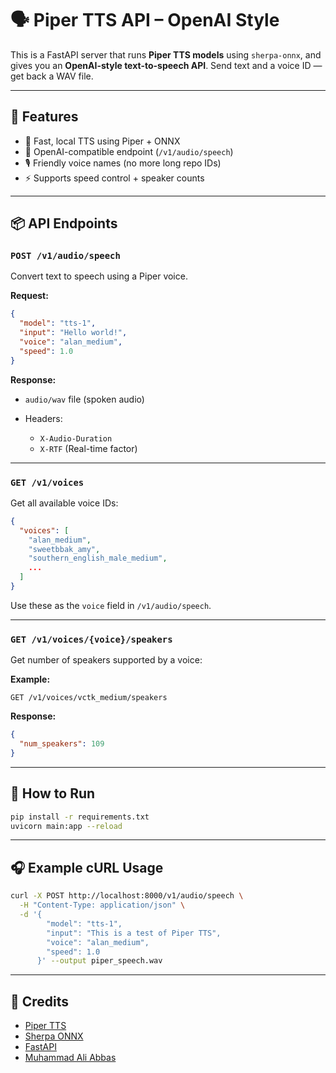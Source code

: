 # 🗣️ Piper TTS API – OpenAI Style

This is a FastAPI server that runs **Piper TTS models** using `sherpa-onnx`, and gives you an **OpenAI-style text-to-speech API**. Send text and a voice ID — get back a WAV file.

---

## 🚀 Features

- 🧠 Fast, local TTS using Piper + ONNX
- 🧪 OpenAI-compatible endpoint (`/v1/audio/speech`)
- 🎙️ Friendly voice names (no more long repo IDs)
- ⚡ Supports speed control + speaker counts

---

## 📦 API Endpoints

### `POST /v1/audio/speech`

Convert text to speech using a Piper voice.

**Request:**
```json
{
  "model": "tts-1",
  "input": "Hello world!",
  "voice": "alan_medium",
  "speed": 1.0
}
````

**Response:**

* `audio/wav` file (spoken audio)
* Headers:

  * `X-Audio-Duration`
  * `X-RTF` (Real-time factor)

---

### `GET /v1/voices`

Get all available voice IDs:

```json
{
  "voices": [
    "alan_medium",
    "sweetbbak_amy",
    "southern_english_male_medium",
    ...
  ]
}
```

Use these as the `voice` field in `/v1/audio/speech`.

---

### `GET /v1/voices/{voice}/speakers`

Get number of speakers supported by a voice:

**Example:**

```http
GET /v1/voices/vctk_medium/speakers
```

**Response:**

```json
{
  "num_speakers": 109
}
```

---

## 🔧 How to Run

```bash
pip install -r requirements.txt
uvicorn main:app --reload
```

---

## 🎧 Example cURL Usage

```bash
curl -X POST http://localhost:8000/v1/audio/speech \
  -H "Content-Type: application/json" \
  -d '{
        "model": "tts-1",
        "input": "This is a test of Piper TTS",
        "voice": "alan_medium",
        "speed": 1.0
      }' --output piper_speech.wav
```

---

## 🙌 Credits

* [Piper TTS](https://github.com/rhasspy/piper)
* [Sherpa ONNX](https://github.com/k2-fsa/sherpa-onnx)
* [FastAPI](https://fastapi.tiangolo.com/)
* [Muhammad Ali Abbas](https://m-aliabbas.vercel.app/)